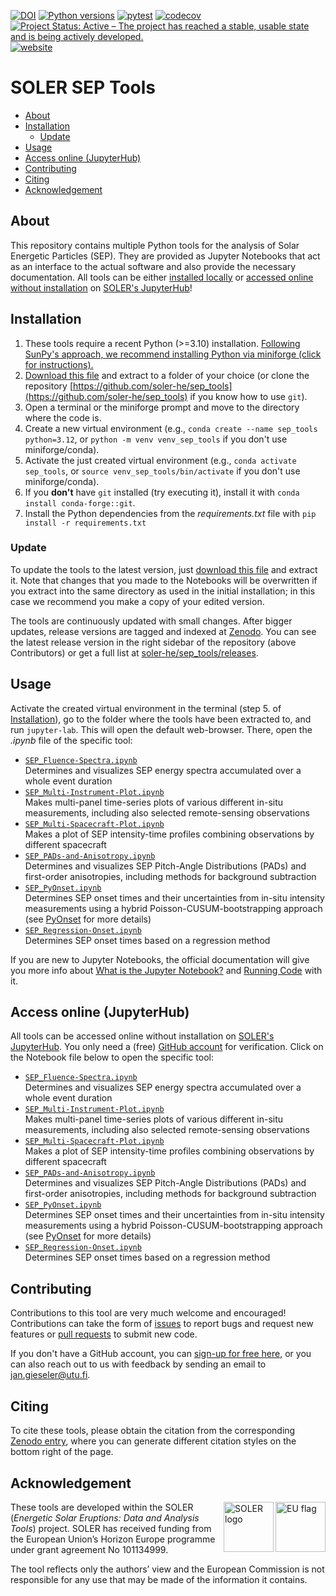 [![DOI](https://zenodo.org/badge/DOI/10.5281/zenodo.15058294.svg)](https://doi.org/10.5281/zenodo.15058293)
[![Python versions](https://img.shields.io/badge/python-3.10_--_3.13-blue)]()
[![pytest](https://github.com/soler-he/sep_tools/actions/workflows/pytest.yml/badge.svg?branch=main)](https://github.com/soler-he/sep_tools/actions/workflows/pytest.yml)
[![codecov](https://codecov.io/gh/soler-he/sep_tools/graph/badge.svg?token=YW5I35VUIC)](https://codecov.io/gh/soler-he/sep_tools)
[![Project Status: Active – The project has reached a stable, usable state and is being actively developed.](https://www.repostatus.org/badges/latest/active.svg)](https://www.repostatus.org/#active)
[![website](https://img.shields.io/badge/Project%20Website-blue)](https://soler-horizon.eu)

# SOLER SEP Tools

- [About](#about)
- [Installation](#installation)
    - [Update](#update)
- [Usage](#usage)
- [Access online (JupyterHub)](#access-online-jupyterhub)
- [Contributing](#contributing)
- [Citing](#citing)
- [Acknowledgement](#acknowledgement)

## About

This repository contains multiple Python tools for the analysis of Solar Energetic Particles (SEP). They are provided as Jupyter Notebooks that act as an interface to the actual software and also provide the necessary documentation. All tools can be either [installed locally](#installation) or [accessed online without installation](#access-online-jupyterhub) on [SOLER's JupyterHub](https://soler-horizon.eu/hub/)!

## Installation

1. These tools require a recent Python (>=3.10) installation. [Following SunPy's approach, we recommend installing Python via miniforge (click for instructions).](https://docs.sunpy.org/en/stable/tutorial/installation.html#installing-python)
2. [Download this file](https://github.com/soler-he/sep_tools/archive/refs/heads/main.zip) and extract to a folder of your choice (or clone the repository [https://github.com/soler-he/sep_tools](https://github.com/soler-he/sep_tools) if you know how to use `git`).
3. Open a terminal or the miniforge prompt and move to the directory where the code is.
4. Create a new virtual environment (e.g., `conda create --name sep_tools python=3.12`, or `python -m venv venv_sep_tools` if you don't use miniforge/conda).
5. Activate the just created virtual environment (e.g., `conda activate sep_tools`, or `source venv_sep_tools/bin/activate` if you don't use miniforge/conda).
6. If you **don't** have `git` installed (try executing it), install it with `conda install conda-forge::git`.
7. Install the Python dependencies from the *requirements.txt* file with `pip install -r requirements.txt`

### Update

To update the tools to the latest version, just [download this file](https://github.com/soler-he/sep_tools/archive/refs/heads/main.zip) and extract it. Note that changes that you made to the Notebooks will be overwritten if you extract into the same directory as used in the initial installation; in this case we recommend you make a copy of your edited version.

The tools are continuously updated with small changes. After bigger updates, release versions are tagged and indexed at [Zenodo](https://doi.org/10.5281/zenodo.15058293). You can see the latest release version in the right sidebar of the repository (above Contributors) or get a full list at [soler-he/sep_tools/releases](https://github.com/soler-he/sep_tools/releases).

## Usage

Activate the created virtual environment in the terminal (step 5. of [Installation](#installation)), go to the folder where the tools have been extracted to, and run `jupyter-lab`. This will open the default web-browser. There, open the *.ipynb* file of the specific tool:

- [`SEP_Fluence-Spectra.ipynb`](https://github.com/soler-he/sep_tools/blob/main/SEP_Fluence-Spectra.ipynb)<br>Determines and visualizes SEP energy spectra accumulated over a whole event duration
- [`SEP_Multi-Instrument-Plot.ipynb`](https://github.com/soler-he/sep_tools/blob/main/SEP_Multi-Instrument-Plot.ipynb)<br>Makes multi-panel time-series plots of various different in-situ measurements, including also selected remote-sensing observations
- [`SEP_Multi-Spacecraft-Plot.ipynb`](https://github.com/soler-he/sep_tools/blob/main/SEP_Multi-Spacecraft-Plot.ipynb)<br>Makes a plot of SEP intensity-time profiles combining observations by different spacecraft
- [`SEP_PADs-and-Anisotropy.ipynb`](https://github.com/soler-he/sep_tools/blob/main/SEP_PADs-and-Anisotropy.ipynb)<br>Determines and visualizes SEP Pitch-Angle Distributions (PADs) and first-order anisotropies, including methods for background subtraction
- [`SEP_PyOnset.ipynb`](https://github.com/soler-he/sep_tools/blob/main/SEP_PyOnset.ipynb)<br>Determines SEP onset times and their uncertainties from in-situ intensity measurements using a hybrid Poisson-CUSUM-bootstrapping approach (see [PyOnset](https://github.com/Christian-Palmroos/PyOnset) for more details)
- [`SEP_Regression-Onset.ipynb`](https://github.com/soler-he/sep_tools/blob/main/SEP_Regression-Onset.ipynb)<br>Determines SEP onset times based on a regression method

If you are new to Jupyter Notebooks, the official documentation will give you more info about [What is the Jupyter Notebook?](https://jupyter-notebook.readthedocs.io/en/stable/examples/Notebook/What%20is%20the%20Jupyter%20Notebook.html) and [Running Code](https://jupyter-notebook.readthedocs.io/en/stable/examples/Notebook/Running%20Code.html) with it.

## Access online (JupyterHub)

All tools can be accessed online without installation on [SOLER's JupyterHub](https://soler-horizon.eu/hub/). You only need a (free) [GitHub account](https://github.com/signup) for verification. Click on the Notebook file below to open the specific tool:

- [`SEP_Fluence-Spectra.ipynb`](https://hub-route-serpentine-soler.2.rahtiapp.fi/hub/user-redirect/lab/workspaces/auto-8/tree/soler/sep_tools/SEP_Fluence-Spectra.ipynb)<br>Determines and visualizes SEP energy spectra accumulated over a whole event duration
- [`SEP_Multi-Instrument-Plot.ipynb`](https://hub-route-serpentine-soler.2.rahtiapp.fi/hub/user-redirect/lab/workspaces/auto-8/tree/soler/sep_tools/SEP_Multi-Instrument-Plot.ipynb)<br>Makes multi-panel time-series plots of various different in-situ measurements, including also selected remote-sensing observations
- [`SEP_Multi-Spacecraft-Plot.ipynb`](https://hub-route-serpentine-soler.2.rahtiapp.fi/hub/user-redirect/lab/workspaces/auto-8/tree/soler/sep_tools/SEP_Multi-Spacecraft-Plot.ipynb)<br>Makes a plot of SEP intensity-time profiles combining observations by different spacecraft
- [`SEP_PADs-and-Anisotropy.ipynb`](https://hub-route-serpentine-soler.2.rahtiapp.fi/hub/user-redirect/lab/workspaces/auto-8/tree/soler/sep_tools/SEP_PADs-and-Anisotropy.ipynb)<br>Determines and visualizes SEP Pitch-Angle Distributions (PADs) and first-order anisotropies, including methods for background subtraction
- [`SEP_PyOnset.ipynb`](https://hub-route-serpentine-soler.2.rahtiapp.fi/hub/user-redirect/lab/workspaces/auto-8/tree/soler/sep_tools/SEP_PyOnset.ipynb)<br>Determines SEP onset times and their uncertainties from in-situ intensity measurements using a hybrid Poisson-CUSUM-bootstrapping approach (see [PyOnset](https://github.com/Christian-Palmroos/PyOnset) for more details)
- [`SEP_Regression-Onset.ipynb`](https://hub-route-serpentine-soler.2.rahtiapp.fi/hub/user-redirect/lab/workspaces/auto-8/tree/soler/sep_tools/SEP_Regression-Onset.ipynb)<br>Determines SEP onset times based on a regression method

## Contributing

Contributions to this tool are very much welcome and encouraged! Contributions can take the form of [issues](https://github.com/soler-he/sep_tools/issues) to report bugs and request new features or [pull requests](https://github.com/soler-he/sep_tools/pulls) to submit new code.

If you don't have a GitHub account, you can [sign-up for free here](https://github.com/signup), or you can also reach out to us with feedback by sending an email to jan.gieseler@utu.fi.

## Citing

To cite these tools, please obtain the citation from the corresponding [Zenodo entry](https://doi.org/10.5281/zenodo.15058293), where you can generate different citation styles on the bottom right of the page.

## Acknowledgement

<img align="right" height="80px" src="https://github.com/user-attachments/assets/28c60e00-85b4-4cf3-a422-6f0524c42234" alt="EU flag">
<img align="right" height="80px" src="https://github.com/user-attachments/assets/5bec543a-5d80-4083-9357-f11bc4b339bd" alt="SOLER logo">

These tools are developed within the SOLER (*Energetic Solar Eruptions: Data and Analysis Tools*) project. SOLER has received funding from the European Union’s Horizon Europe programme under grant agreement No 101134999.

The tool reflects only the authors’ view and the European Commission is not responsible for any use that may be made of the information it contains.
